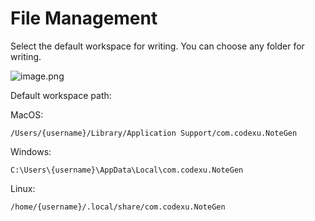 # File Management

Select the default workspace for writing. You can choose any folder for writing.

![image.png](https://s2.loli.net/2025/06/06/p59QtHXRzxkN46I.png)

Default workspace path:

MacOS:
```
/Users/{username}/Library/Application Support/com.codexu.NoteGen
```

Windows:
```
C:\Users\{username}\AppData\Local\com.codexu.NoteGen
```

Linux:
```
/home/{username}/.local/share/com.codexu.NoteGen
```
